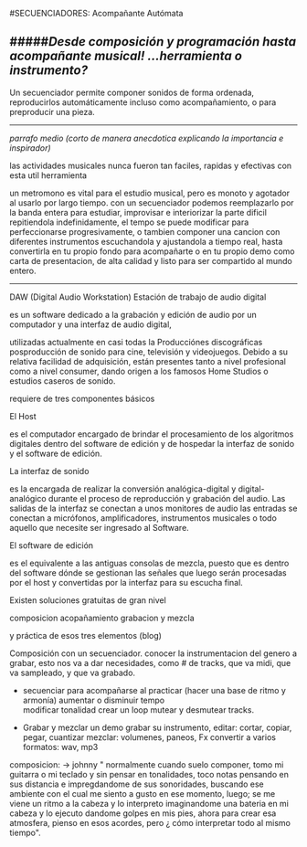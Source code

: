 #SECUENCIADORES: Acompañante Autómata


#####*Desde composición y programación hasta acompañante musical! ...herramienta o instrumento?*
----
Un secuenciador  permite componer sonidos de forma ordenada, reproducirlos automáticamente
incluso como acompañamiento, o para preproducir una pieza. 

----

*parrafo medio (corto de manera anecdotica explicando la importancia e inspirador)*

las actividades musicales nunca fueron tan faciles, rapidas y efectivas con esta util herramienta 

un metromono es vital para el estudio musical, pero es monoto y agotador al usarlo por largo tiempo.
con un secuenciador podemos reemplazarlo por la banda entera para estudiar, improvisar e interiorizar 
la parte dificil repitiendola indefinidamente, el tempo se puede modificar para perfeccionarse progresivamente, o tambien componer una cancion con diferentes instrumentos escuchandola y ajustandola a tiempo real, hasta convertirla en tu propio fondo para acompañarte o en tu propio demo como carta de presentacion, de alta calidad y listo para ser compartido al mundo entero.

----

DAW (Digital Audio Workstation) Estación de trabajo de audio digital

es un software dedicado a la grabación y edición de audio por un computador y una interfaz de audio digital,

utilizadas actualmente en casi todas la Producciónes discográficas posproducción de sonido para cine, televisión y videojuegos. Debido a su relativa facilidad de adquisición, están presentes tanto a nivel profesional como a nivel consumer, dando origen a los famosos Home Studios o estudios caseros de sonido.

requiere de tres componentes básicos

El Host

es el computador encargado de brindar el procesamiento de los algoritmos digitales dentro del software de edición y de hospedar la interfaz de sonido y el software de edición.

La interfaz de sonido

es la encargada de realizar la conversión analógica-digital y digital-analógico durante el proceso de reproducción y grabación del audio. Las salidas de la interfaz se conectan a unos monitores de audio las entradas se conectan a micrófonos, amplificadores, instrumentos musicales o todo aquello que necesite ser ingresado al Software.

El software de edición

es el equivalente a las antiguas consolas de mezcla, puesto que es dentro del software dónde se gestionan las señales que luego serán procesadas por el host y convertidas por la interfaz para su escucha final.

Existen soluciones gratuitas de gran nivel

composicion
acopañamiento
grabacion y mezcla




y práctica de esos tres elementos (blog)

Composición con un secuenciador.
conocer la instrumentacion del genero a grabar, esto nos va a dar necesidades, como # de tracks, que va midi, que va sampleado, y que va grabado.

- secuenciar para acompañarse al practicar (hacer una base de ritmo y armonía)
aumentar o disminuir tempo  
modificar tonalidad
crear un loop
mutear y desmutear tracks.

- Grabar y mezclar un demo
grabar su instrumento,
editar: cortar, copiar, pegar, cuantizar
mezclar: volumenes, paneos, Fx
convertir a varios formatos: wav, mp3


composicion: -> johnny " normalmente cuando suelo componer, tomo mi guitarra o mi teclado y sin pensar en tonalidades, toco notas pensando en sus distancia e impregdandome de sus sonoridades, buscando ese ambiente con el cual me siento a gusto en ese momento, luego; se me viene un ritmo a la cabeza y lo interpreto imaginandome una bateria en mi cabeza y lo ejecuto dandome golpes en mis pies, ahora para crear esa atmosfera, pienso en esos acordes, pero ¿ cómo interpretar todo al mismo tiempo".




 

